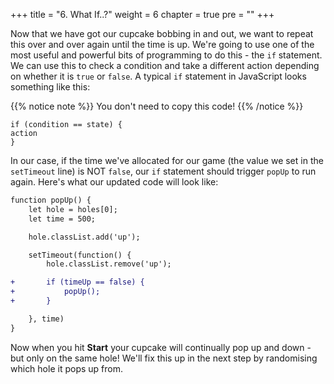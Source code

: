 +++
title = "6. What If..?"
weight = 6
chapter = true
pre = ""
+++

Now that we have got our cupcake bobbing in and out, we want to repeat this over and over again until the time is up. We're going to use one of the most useful and powerful bits of programming to do this - the `if` statement. We can use this to check a condition and take a different action depending on whether it is `true` or `false`. A typical `if` statement in JavaScript looks something like this:

{{% notice note %}}
You don't need to copy this code!
{{% /notice %}}

```JS
if (condition == state) {
action
}
```

In our case, if the time we've allocated for our game (the value we set in the `setTimeout` line) is NOT `false`, our `if` statement should trigger `popUp` to run again. Here's what our updated code will look like:

```diff
function popUp() {
	let hole = holes[0];
	let time = 500;

	hole.classList.add('up');

	setTimeout(function() {
		hole.classList.remove('up');

+		if (timeUp == false) {
+			popUp();
+		}

	}, time)
}
```

Now when you hit **Start** your cupcake will continually pop up and down - but only on the same hole! We'll fix this up in the next step by randomising which hole it pops up from.
